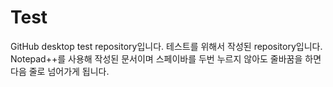 # Test
GitHub desktop test repository입니다. 테스트를 위해서 작성된 repository입니다.
  Notepad++를 사용해 작성된 문서이며 스페이바를 두번 누르지 않아도 줄바꿈을 하면 다음 줄로 넘어가게 됩니다.

